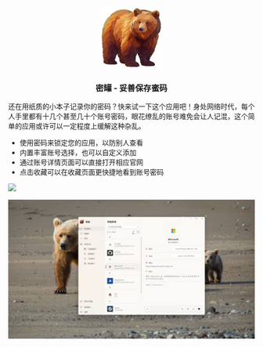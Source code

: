 <p align="center">
    <img src="Honeypot/Assets/Icon/img_logo.png" alt="logo" height="128" width="128"/>
</p> 

<h3 align="center">密罐 - 妥善保存蜜码</h3>

还在用纸质的小本子记录你的密码？快来试一下这个应用吧！身处网络时代，每个人手里都有十几个甚至几十个账号密码，眼花缭乱的账号难免会让人记混，这个简单的应用或许可以一定程度上缓解这种杂乱。

- 使用密码来锁定您的应用，以防别人查看
- 内置丰富账号选择，也可以自定义添加 
- 通过账号详情页面可以直接打开相应官网 
- 点击收藏可以在收藏页面更快捷地看到账号密码

<a href="https://apps.microsoft.com/store/detail/9NLZPBCS0F5C?launch=true&mode=mini">
	<img src="https://get.microsoft.com/images/zh-CN%20dark.svg"/>
</a>

![截图](ARCHIVE/screenshot.png)